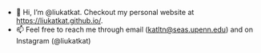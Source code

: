 - 👋 Hi, I’m @liukatkat. Checkout my personal website at https://liukatkat.github.io/.
- 📫 Feel free to reach me through email (katltn@seas.upenn.edu) and on Instagram (@liukatkat)

<!---
liukatkat/liukatkat is a ✨ special ✨ repository because its `README.md` (this file) appears on your GitHub profile.
You can click the Preview link to take a look at your changes.
--->
